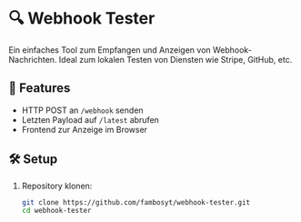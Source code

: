 # 🔍 Webhook Tester

Ein einfaches Tool zum Empfangen und Anzeigen von Webhook-Nachrichten. Ideal zum lokalen Testen von Diensten wie Stripe, GitHub, etc.

## 🚀 Features

- HTTP POST an `/webhook` senden
- Letzten Payload auf `/latest` abrufen
- Frontend zur Anzeige im Browser

## 🛠️ Setup

1. Repository klonen:
   ```bash
   git clone https://github.com/fambosyt/webhook-tester.git
   cd webhook-tester
